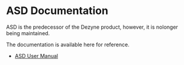 # ASD Documentation

ASD is the predecessor of the Dezyne product, however, it is nolonger being maintained.

The documentation is available here for reference.

- [ASD User Manual](https://github.com/dezyne/ASD-Documentation/blob/master/docs/ASD_Suite_Release_4_v9.2.7_User_Manual.pdf)

